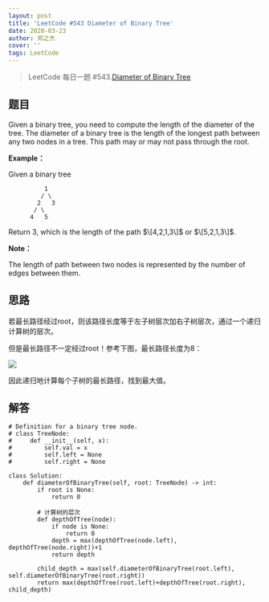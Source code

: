 ```yaml
---
layout: post
title: 'LeetCode #543 Diameter of Binary Tree'
date: 2020-03-23
author: 郑之杰
cover: ''
tags: LeetCode
---
```


> LeetCode 每日一题 #543.[Diameter of Binary Tree](https://leetcode-cn.com/problems/diameter-of-binary-tree/)

## 题目
Given a binary tree, you need to compute the length of the diameter of the tree. The diameter of a binary tree is the length of the longest path between any two nodes in a tree. This path may or may not pass through the root.

**Example：**

Given a binary tree
```
          1
         / \
        2   3
       / \     
      4   5   
```
Return 3, which is the length of the path $\[4,2,1,3\]$ or $\[5,2,1,3\]$.

**Note：**

The length of path between two nodes is represented by the number of edges between them.

## 思路
若最长路径经过root，则该路径长度等于左子树层次加右子树层次，通过一个递归计算树的层次。

但是最长路径不一定经过root！参考下图，最长路径长度为8：

![](https://pic.downk.cc/item/5e8b1436504f4bcb0424b452.jpg)

因此递归地计算每个子树的最长路径，找到最大值。

## 解答
```
# Definition for a binary tree node.
# class TreeNode:
#     def __init__(self, x):
#         self.val = x
#         self.left = None
#         self.right = None

class Solution:
    def diameterOfBinaryTree(self, root: TreeNode) -> int:
        if root is None:
            return 0

        # 计算树的层次
        def depthOfTree(node):
            if node is None:
                return 0
            depth = max(depthOfTree(node.left), depthOfTree(node.right))+1
            return depth
            
        child_depth = max(self.diameterOfBinaryTree(root.left), self.diameterOfBinaryTree(root.right))
        return max(depthOfTree(root.left)+depthOfTree(root.right), child_depth)
```
